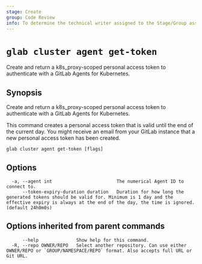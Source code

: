 ```yaml
---
stage: Create
group: Code Review
info: To determine the technical writer assigned to the Stage/Group associated with this page, see https://about.gitlab.com/handbook/product/ux/technical-writing/#assignments
---
```


<!--
This documentation is auto generated by a script.
Please do not edit this file directly. Run `make gen-docs` instead.
-->

# `glab cluster agent get-token`

Create and return a k8s_proxy-scoped personal access token to authenticate with a GitLab Agents for Kubernetes.

## Synopsis

Create and return a k8s_proxy-scoped personal access token to authenticate with a GitLab Agents for Kubernetes.

This command creates a personal access token that is valid until the end of the current day.
You might receive an email from your GitLab instance that a new personal access token has been created.

```plaintext
glab cluster agent get-token [flags]
```

## Options

```plaintext
  -a, --agent int                        The numerical Agent ID to connect to.
      --token-expiry-duration duration   Duration for how long the generated tokens should be valid for. Minimum is 1 day and the effective expiry is always at the end of the day, the time is ignored. (default 24h0m0s)
```

## Options inherited from parent commands

```plaintext
      --help              Show help for this command.
  -R, --repo OWNER/REPO   Select another repository. Can use either OWNER/REPO or `GROUP/NAMESPACE/REPO` format. Also accepts full URL or Git URL.
```
